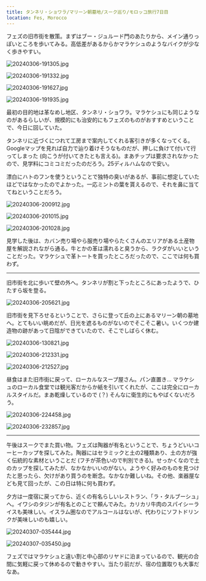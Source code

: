```yaml
---
title: タンネリ・ショワラ/マリーン朝墓地/スーク巡り/モロッコ旅行7日目
location: Fes, Morocco
---
```


フェズの旧市街を散策。まずはブー・ジュルード門のあたりから、メイン通りっぽいところを歩いてみる。高低差があるからかマラケシュのようなバイクが少なく歩きやすい。

![20240306-191305.jpg](https://ceshmina-photos.s3.ap-northeast-1.amazonaws.com/medium/202403/20240306-191305.jpg "ブー・ジュルード門")

![20240306-191332.jpg](https://ceshmina-photos.s3.ap-northeast-1.amazonaws.com/medium/202403/20240306-191332.jpg)

![20240306-191627.jpg](https://ceshmina-photos.s3.ap-northeast-1.amazonaws.com/medium/202403/20240306-191627.jpg "内側は緑色")

![20240306-191935.jpg](https://ceshmina-photos.s3.ap-northeast-1.amazonaws.com/medium/202403/20240306-191935.jpg)

最初の目的地は革なめし地区、タンネリ・ショワラ。マラケシュにも同じようなのがあるらしいが、規模的にも治安的にもフェズのものがおすすめということで、今日に回していた。

タンネリに近づくにつれて工房まで案内してくれる客引きが多くなってくる。Googleマップを見れば自力で辿り着けそうなものだが、押しに負けて付いて行ってしまった (向こうが付いてきたとも言える)。まあチップは要求されなかったので、見学料にコミコミだったのだろう。25ディルハムなので安い。

漂白にハトのフンを使うということで独特の臭いがあるが、事前に想定していたほどではなかったのでよかった。一応ミントの葉を貰えるので、それを鼻に当ててねということだろう。

![20240306-200912.jpg](https://ceshmina-photos.s3.ap-northeast-1.amazonaws.com/medium/202403/20240306-200912.jpg "染色作業中")

![20240306-201015.jpg](https://ceshmina-photos.s3.ap-northeast-1.amazonaws.com/medium/202403/20240306-201015.jpg "革を延ばしてるのかな？")

![20240306-201028.jpg](https://ceshmina-photos.s3.ap-northeast-1.amazonaws.com/medium/202403/20240306-201028.jpg "こちらはおそらく乾燥中")

見学した後は、カバン売り場やら服売り場やらたくさんのエリアがある土産物屋を解説されながら通る。牛とかの革は濡れると臭うから、ラクダがいいということだった。マラケシュで革トートを買ったところだったので、ここでは何も買わず。

---

旧市街を北に歩いて壁の外へ。タンネリが割と下ったところにあったようで、ひたすら坂を登る。

![20240306-205621.jpg](https://ceshmina-photos.s3.ap-northeast-1.amazonaws.com/medium/202403/20240306-205621.jpg "ミナレット。お祈りを流すスピーカーが付いている")

旧市街を見下ろせるということで、さらに登って丘の上にあるマリーン朝の墓地へ。とてもいい眺めだが、日光を遮るものがないのでそこそこ暑い。いくつか建造物の跡があって日陰ができていたので、そこでしばらく休む。

![20240306-130821.jpg](https://ceshmina-photos.s3.ap-northeast-1.amazonaws.com/medium/202403/20240306-130821.jpg)

![20240306-212331.jpg](https://ceshmina-photos.s3.ap-northeast-1.amazonaws.com/medium/202403/20240306-212331.jpg)

![20240306-212527.jpg](https://ceshmina-photos.s3.ap-northeast-1.amazonaws.com/medium/202403/20240306-212527.jpg)

昼食はまた旧市街に戻って、ローカルなスープ屋さん。パン直置き... マラケシュのローカル食堂では観光客だからか紙を引いてくれたが、ここは完全にローカルスタイルだ。まあ乾燥しているので (？) そんなに衛生的にもやばくないだろう。
 
![20240306-224458.jpg](https://ceshmina-photos.s3.ap-northeast-1.amazonaws.com/medium/202403/20240306-224458.jpg "値段はフランス語で言われた。10ディルハム")

![20240306-232857.jpg](https://ceshmina-photos.s3.ap-northeast-1.amazonaws.com/medium/202403/20240306-232857.jpg "まぶしそう")

---

午後はスークでまた買い物。フェズは陶器が有名ということで、ちょうどいいコーヒーカップを探してみた。陶器にはセラミックと土の2種類あり、土の方が強く伝統的な素材ということだ (フチが茶色いので判別できる)。せっかくなので土のカップを探してみたが、なかなかいいのがない。ようやく好みのものを見つけたと思ったら、欠けがあり買うのを断念。なかなか難しいね。その他、楽器屋なども見て回ったが、この日は特に何も買わず。

夕方は一度宿に戻ってから、近くの有名らしいレストラン、「ラ・タルブーシュ」へ。イワシのタジンが有名とのことで頼んでみた。カリカリ牛肉のスパイシーライスも美味しい。イスラム圏なのでアルコールはないが、代わりにソフトドリンクが美味しいのも嬉しい。

![20240307-035444.jpg](https://ceshmina-photos.s3.ap-northeast-1.amazonaws.com/medium/202403/20240307-035444.jpg "カリカリ牛肉のスパイシーライス")

![20240307-035450.jpg](https://ceshmina-photos.s3.ap-northeast-1.amazonaws.com/medium/202403/20240307-035450.jpg "イワシのタジン")

フェズではマラケシュと違い割と中心部のリヤドに泊まっているので、観光の合間に気軽に戻って休めるので動きやすい。当たり前だが、宿の位置取りも大事だなあ。
